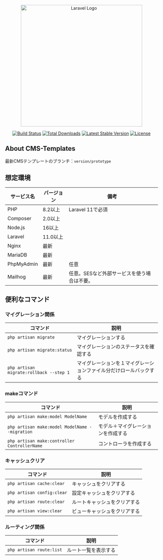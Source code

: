 <p align="center"><a href="https://laravel.com" target="_blank"><img src="https://raw.githubusercontent.com/laravel/art/master/logo-lockup/5%20SVG/2%20CMYK/1%20Full%20Color/laravel-logolockup-cmyk-red.svg" width="400" alt="Laravel Logo"></a></p>

<p align="center">
<a href="https://github.com/laravel/framework/actions"><img src="https://github.com/laravel/framework/workflows/tests/badge.svg" alt="Build Status"></a>
<a href="https://packagist.org/packages/laravel/framework"><img src="https://img.shields.io/packagist/dt/laravel/framework" alt="Total Downloads"></a>
<a href="https://packagist.org/packages/laravel/framework"><img src="https://img.shields.io/packagist/v/laravel/framework" alt="Latest Stable Version"></a>
<a href="https://packagist.org/packages/laravel/framework"><img src="https://img.shields.io/packagist/l/laravel/framework" alt="License"></a>
</p>

## About CMS-Templates

最新CMSテンプレートのブランチ：`version/prototype`

## 想定環境

| サービス名      | バージョン     | 備考                      |
|------------|-----------|-------------------------|
| PHP        | 8.2以上     | Laravel 11で必須           |
| Composer   | 2.0以上     |                         |
| Node.js    | 16以上      |                         |
| Laravel    | 11.0以上    |                         |
| Nginx      | 最新        |                         |
| MariaDB    | 最新        |                         |
| PhpMyAdmin | 最新        | 任意                      |
| Mailhog    | 最新        | 任意。SESなど外部サービスを使う場合は不要。 |

## 便利なコマンド

### マイグレーション関係
| コマンド | 説明 |
| --- | --- |
| `php artisan migrate` | マイグレーションする |
| `php artisan migrate:status` | マイグレーションのステータスを確認する |
| `php artisan migrate:rollback --step 1` | マイグレーションを１マイグレーションファイル分だけロールバックする |

### makeコマンド
| コマンド                                           | 説明                |
|------------------------------------------------|-------------------|
| `php artisan make:model ModelName`             | モデルを作成する          |
| `php artisan make:model ModelName --migration` | モデル＋マイグレーションを作成する |
| `php artisan make:controller ControllerName`   | コントローラを作成する       | 

### キャッシュクリア
| コマンド | 説明 |
| --- | --- |
| `php artisan cache:clear` | キャッシュをクリアする |
| `php artisan config:clear` | 設定キャッシュをクリアする |
| `php artisan route:clear` | ルートキャッシュをクリアする |
| `php artisan view:clear` | ビューキャッシュをクリアする |

### ルーティング関係
| コマンド | 説明 |
| --- | --- |
| `php artisan route:list` | ルート一覧を表示する |





